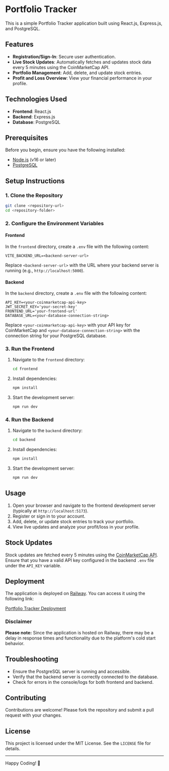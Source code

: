 # Portfolio Tracker

This is a simple Portfolio Tracker application built using React.js, Express.js, and PostgreSQL.

## Features

- **Registration/Sign-In**: Secure user authentication.
- **Live Stock Updates**: Automatically fetches and updates stock data every 5 minutes using the CoinMarketCap API.
- **Portfolio Management**: Add, delete, and update stock entries.
- **Profit and Loss Overview**: View your financial performance in your profile.

## Technologies Used

- **Frontend**: React.js  
- **Backend**: Express.js  
- **Database**: PostgreSQL  

## Prerequisites

Before you begin, ensure you have the following installed:

- [Node.js](https://nodejs.org/) (v16 or later)  
- [PostgreSQL](https://www.postgresql.org/)  

## Setup Instructions

### 1. Clone the Repository
```bash
git clone <repository-url>
cd <repository-folder>
```

### 2. Configure the Environment Variables

#### Frontend

In the `frontend` directory, create a `.env` file with the following content:
```env
VITE_BACKEND_URL=<backend-server-url>
```

Replace `<backend-server-url>` with the URL where your backend server is running (e.g., `http://localhost:5000`).

#### Backend

In the `backend` directory, create a `.env` file with the following content:
```env
API_KEY=<your-coinmarketcap-api-key>
JWT_SECRET_KEY='your-secret-key'
FRONTEND_URL='your-frontend-url'
DATABASE_URL=<your-database-connection-string>
```

Replace `<your-coinmarketcap-api-key>` with your API key for CoinMarketCap and `<your-database-connection-string>` with the connection string for your PostgreSQL database.

### 3. Run the Frontend

1. Navigate to the `frontend` directory:
    ```bash
    cd frontend
    ```
2. Install dependencies:
    ```bash
    npm install
    ```
3. Start the development server:
    ```bash
    npm run dev
    ```

### 4. Run the Backend

1. Navigate to the `backend` directory:
    ```bash
    cd backend
    ```
2. Install dependencies:
    ```bash
    npm install
    ```
3. Start the development server:
    ```bash
    npm run dev
    ```

## Usage

1. Open your browser and navigate to the frontend development server (typically at `http://localhost:5173`).
2. Register or sign in to your account.
3. Add, delete, or update stock entries to track your portfolio.
4. View live updates and analyze your profit/loss in your profile.

## Stock Updates

Stock updates are fetched every 5 minutes using the [CoinMarketCap API](https://coinmarketcap.com/api/). Ensure that you have a valid API key configured in the backend `.env` file under the `API_KEY` variable.

## Deployment

The application is deployed on [Railway](https://railway.app). You can access it using the following link:

[Portfolio Tracker Deployment](https://simple-portfolio-tracker-production-9067.up.railway.app/)

### Disclaimer

**Please note:** Since the application is hosted on Railway, there may be a delay in response times and functionality due to the platform's cold start behavior.

## Troubleshooting

- Ensure the PostgreSQL server is running and accessible.
- Verify that the backend server is correctly connected to the database.
- Check for errors in the console/logs for both frontend and backend.

## Contributing

Contributions are welcome! Please fork the repository and submit a pull request with your changes.

## License

This project is licensed under the MIT License. See the `LICENSE` file for details.

---

Happy Coding! 🎉
